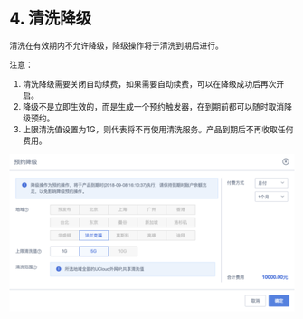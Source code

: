 

# 4. 清洗降级

清洗在有效期内不允许降级，降级操作将于清洗到期后进行。

注意：

1. 清洗降级需要<wrap em>关闭自动续费</wrap>，如果需要自动续费，可以在降级成功后再次开启。 
2. 降级<wrap em>不是立即生效</wrap>的，而是生成一个预约触发器，在到期前都可以随时取消降级预约。 
3. 上限清洗值设置为1G，则代表将不再使用清洗服务。产品到期后不再收取任何费用。

![](/images/opintro/预约降级.png)
